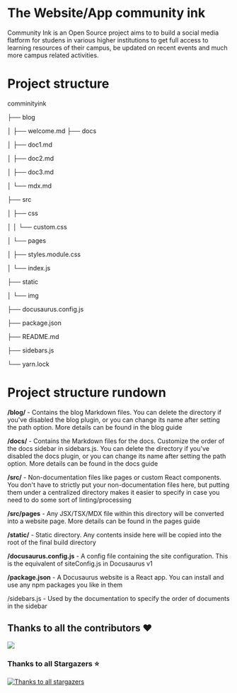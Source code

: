 # The Website/App community ink
Community Ink is an Open Source project aims to to build a social media flatform for studens in various higher institutions
to get full access to learning resources of their campus, be updated on recent events and much more campus related activities.  


# Project structure
comminityink

├── blog

│   ├── welcome.md
├── docs

│   ├── doc1.md

│   ├── doc2.md

│   ├── doc3.md

│   └── mdx.md

├── src

│   ├── css

│   │   └── custom.css

│   └── pages

│       ├── styles.module.css

│       └── index.js

├── static

│   └── img

├── docusaurus.config.js

├── package.json

├── README.md

├── sidebars.js

└── yarn.lock


# Project structure rundown

**/blog/** - Contains the blog Markdown files. You can delete the directory if you've disabled the blog plugin, or you can change its name after setting the path option. More details can be found in the blog guide

**/docs/** - Contains the Markdown files for the docs. Customize the order of the docs sidebar in sidebars.js. You can delete the directory if you've disabled the docs plugin, or you can change its name after setting the path option. More details can be found in the docs guide

**/src/** - Non-documentation files like pages or custom React components. You don't have to strictly put your non-documentation files here, but putting them under a centralized directory makes it easier to specify in case you need to do some sort of linting/processing

**/src/pages** - Any JSX/TSX/MDX file within this directory will be converted into a website page. More details can be found in the pages guide

**/static/** - Static directory. Any contents inside here will be copied into the root of the final build directory

**/docusaurus.config.js** - A config file containing the site configuration. This is the equivalent of siteConfig.js in Docusaurus v1

**/package.json** - A Docusaurus website is a React app. You can install and use any npm packages you like in them

/sidebars.js - Used by the documentation to specify the order of documents in the sidebar
## Thanks to all the contributors ❤️
<a href="https://github.com/open-source-learners/comminityink/graphs/contributors">
  <img src="https://contrib.rocks/image?repo=open-source-learners/comminityink" />
</a>

### Thanks to all Stargazers ⭐️

[![Thanks to all stargazers](https://git-lister.onrender.com/api/stars/open-source-learners/comminityink?limit=15)](https://github.com/open-source-learners/comminityink)


